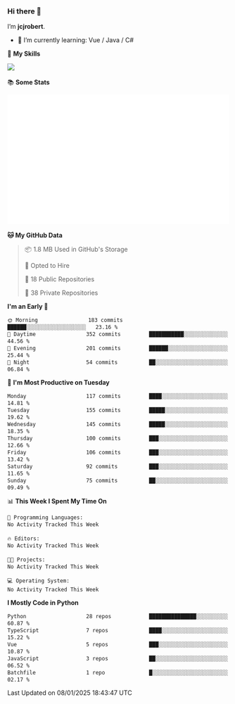 ### Hi there 👋

I’m **jcjrobert**.

- 🌱 I’m currently learning: Vue / Java / C#

🌟 **My Skills**

![](https://img.shields.io/badge/-Python-3e74a2?style=flat-square&logo=Python&logoColor=fff)

📚 **Some Stats**

![](https://github.com/jcjrobert/github-stats/blob/master/generated/overview.svg)

<!--START_SECTION:waka-->
**🐱 My GitHub Data** 

> 📦 1.8 MB Used in GitHub's Storage 
 > 
> 💼 Opted to Hire
 > 
> 📜 18 Public Repositories 
 > 
> 🔑 38 Private Repositories 
 > 
**I'm an Early 🐤** 

```text
🌞 Morning                183 commits         ██████░░░░░░░░░░░░░░░░░░░   23.16 % 
🌆 Daytime                352 commits         ███████████░░░░░░░░░░░░░░   44.56 % 
🌃 Evening                201 commits         ██████░░░░░░░░░░░░░░░░░░░   25.44 % 
🌙 Night                  54 commits          ██░░░░░░░░░░░░░░░░░░░░░░░   06.84 % 
```
📅 **I'm Most Productive on Tuesday** 

```text
Monday                   117 commits         ████░░░░░░░░░░░░░░░░░░░░░   14.81 % 
Tuesday                  155 commits         █████░░░░░░░░░░░░░░░░░░░░   19.62 % 
Wednesday                145 commits         █████░░░░░░░░░░░░░░░░░░░░   18.35 % 
Thursday                 100 commits         ███░░░░░░░░░░░░░░░░░░░░░░   12.66 % 
Friday                   106 commits         ███░░░░░░░░░░░░░░░░░░░░░░   13.42 % 
Saturday                 92 commits          ███░░░░░░░░░░░░░░░░░░░░░░   11.65 % 
Sunday                   75 commits          ██░░░░░░░░░░░░░░░░░░░░░░░   09.49 % 
```


📊 **This Week I Spent My Time On** 

```text
💬 Programming Languages: 
No Activity Tracked This Week

🔥 Editors: 
No Activity Tracked This Week

🐱‍💻 Projects: 
No Activity Tracked This Week

💻 Operating System: 
No Activity Tracked This Week
```

**I Mostly Code in Python** 

```text
Python                   28 repos            ███████████████░░░░░░░░░░   60.87 % 
TypeScript               7 repos             ████░░░░░░░░░░░░░░░░░░░░░   15.22 % 
Vue                      5 repos             ███░░░░░░░░░░░░░░░░░░░░░░   10.87 % 
JavaScript               3 repos             ██░░░░░░░░░░░░░░░░░░░░░░░   06.52 % 
Batchfile                1 repo              █░░░░░░░░░░░░░░░░░░░░░░░░   02.17 % 
```




 Last Updated on 08/01/2025 18:43:47 UTC
<!--END_SECTION:waka-->
